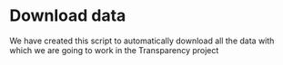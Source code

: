 # Download data
We have created this script to automatically download all the data with which we are going to work in the Transparency project
